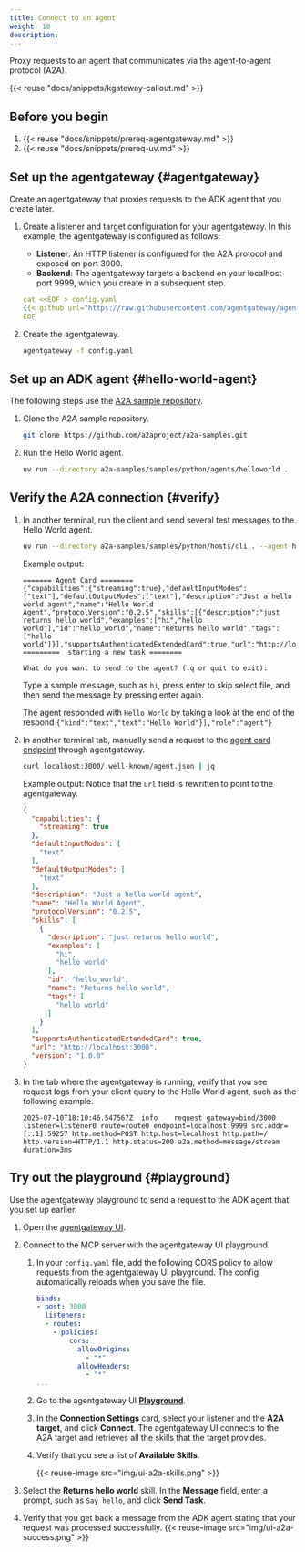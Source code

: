```yaml
---
title: Connect to an agent
weight: 10
description:
---
```


Proxy requests to an agent that communicates via the agent-to-agent protocol (A2A).

{{< reuse "docs/snippets/kgateway-callout.md" >}}

## Before you begin

1. {{< reuse "docs/snippets/prereq-agentgateway.md" >}}
2. {{< reuse "docs/snippets/prereq-uv.md" >}}

## Set up the agentgateway {#agentgateway}

Create an agentgateway that proxies requests to the ADK agent that you create later.

1. Create a listener and target configuration for your agentgateway. In this example, the agentgateway is configured as follows:
   * **Listener**: An HTTP listener is configured for the A2A protocol and exposed on port 3000.
   * **Backend**: The agentgateway targets a backend on your localhost port 9999, which you create in a subsequent step.
   ```yaml
   cat <<EOF > config.yaml
   {{< github url="https://raw.githubusercontent.com/agentgateway/agentgateway/refs/heads/main/examples/a2a/config.yaml" >}}
   EOF
   ```

2. Create the agentgateway.
   ```sh
   agentgateway -f config.yaml
   ```

## Set up an ADK agent {#hello-world-agent}

The following steps use the [A2A sample repository](https://github.com/a2aproject/a2a-samples).

1. Clone the A2A sample repository.
   ```sh
   git clone https://github.com/a2aproject/a2a-samples.git
   ```

2. Run the Hello World agent.

   ```sh
   uv run --directory a2a-samples/samples/python/agents/helloworld .
   ```

## Verify the A2A connection {#verify}

1. In another terminal, run the client and send several test messages to the Hello World agent.

   ```sh
   uv run --directory a2a-samples/samples/python/hosts/cli . --agent http://localhost:3000
   ```

   Example output:

   ```
   ======= Agent Card ========
   {"capabilities":{"streaming":true},"defaultInputModes":["text"],"defaultOutputModes":["text"],"description":"Just a hello world agent","name":"Hello World Agent","protocolVersion":"0.2.5","skills":[{"description":"just returns hello world","examples":["hi","hello world"],"id":"hello_world","name":"Returns hello world","tags":["hello world"]}],"supportsAuthenticatedExtendedCard":true,"url":"http://localhost:3000","version":"1.0.0"}
   =========  starting a new task ========

   What do you want to send to the agent? (:q or quit to exit):
   ```

   Type a sample message, such as `hi`, press enter to skip select file, and then send the message by pressing enter again.

   The agent responded with `Hello World` by taking a look at the end of the respond `{"kind":"text","text":"Hello World"}],"role":"agent"}`

2. In another terminal tab, manually send a request to the [agent card endpoint](https://www.agentcard.net/) through agentgateway.

   ```sh
   curl localhost:3000/.well-known/agent.json | jq
   ```

   Example output: Notice that the `url` field is rewritten to point to the agentgateway.

   ```json
   {
     "capabilities": {
       "streaming": true
     },
     "defaultInputModes": [
       "text"
     ],
     "defaultOutputModes": [
       "text"
     ],
     "description": "Just a hello world agent",
     "name": "Hello World Agent",
     "protocolVersion": "0.2.5",
     "skills": [
       {
         "description": "just returns hello world",
         "examples": [
           "hi",
           "hello world"
         ],
         "id": "hello_world",
         "name": "Returns hello world",
         "tags": [
           "hello world"
         ]
       }
     ],
     "supportsAuthenticatedExtendedCard": true,
     "url": "http://localhost:3000",
     "version": "1.0.0"
   }
   ```

3. In the tab where the agentgateway is running, verify that you see request logs from your client query to the Hello World agent, such as the following example.

   ```text
   2025-07-10T18:10:46.547567Z	info	request	gateway=bind/3000 listener=listener0 route=route0 endpoint=localhost:9999 src.addr=[::1]:59257 http.method=POST http.host=localhost http.path=/ http.version=HTTP/1.1 http.status=200 a2a.method=message/stream duration=3ms
   ```

## Try out the playground {#playground}

Use the agentgateway playground to send a request to the ADK agent that you set up earlier.

1. Open the [agentgateway UI](http://localhost:15000/ui/).

2. Connect to the MCP server with the agentgateway UI playground.
   1. In your `config.yaml` file, add the following CORS policy to allow requests from the agentgateway UI playground. The config automatically reloads when you save the file.

      ```yaml
      binds:
      - post: 3000
        listeners:
        - routes:
          - policies:
              cors:
                allowOrigins:
                  - "*"
                allowHeaders:
                  - "*"
      ...
      ```
   1. Go to the agentgateway UI [**Playground**](http://localhost:15000/ui/playground/).
   2. In the **Connection Settings** card, select your listener and the **A2A target**, and click **Connect**. The agentgateway UI connects to the A2A target and retrieves all the skills that the target provides.
   3. Verify that you see a list of **Available Skills**.

      {{< reuse-image src="img/ui-a2a-skills.png" >}}

3. Select the **Returns hello world** skill. In the **Message** field, enter a prompt, such as `Say hello`, and click **Send Task**.

4. Verify that you get back a message from the ADK agent stating that your request was processed successfully.
   {{< reuse-image src="img/ui-a2a-success.png" >}}

